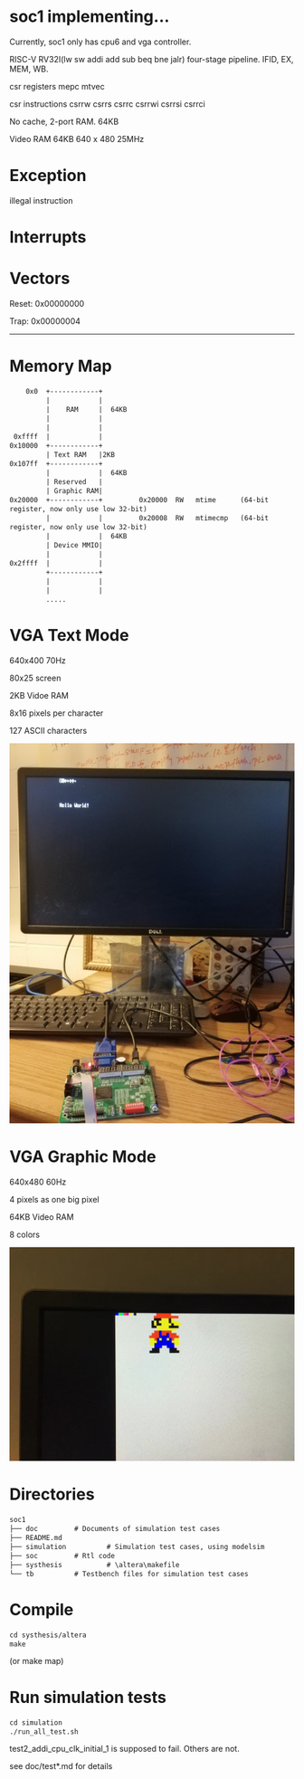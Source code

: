# soc1 implementing...

Currently, soc1 only has cpu6 and vga controller.

RISC-V RV32I(lw sw addi add sub beq bne jalr) four-stage pipeline. IFID, EX, MEM, WB.

csr registers mepc mtvec

csr instructions csrrw csrrs csrrc csrrwi csrrsi csrrci

No cache, 2-port RAM. 64KB

Video RAM 64KB  640 x 480  25MHz


# Exception 
illegal instruction


# Interrupts


# Vectors
Reset: 0x00000000

Trap:  0x00000004

----------------------------

# Memory Map

```````````````
    0x0  +------------+
         |            |
         |    RAM     |  64KB
         |            |
         |            |
 0xffff  |            |
0x10000  +------------+
         | Text RAM   |2KB
0x107ff  +------------+   
         |            |  64KB
         | Reserved   |
         | Graphic RAM| 
0x20000  +------------+         0x20000  RW   mtime      (64-bit register, now only use low 32-bit)
         |            |         0x20008  RW   mtimecmp   (64-bit register, now only use low 32-bit)
         |            |  64KB
         | Device MMIO|
         |            |
0x2ffff  |            |
         +------------+
         |            |
         |            |
         .....
```````````````

# VGA Text Mode

640x400 70Hz 

80x25 screen

2KB Vidoe RAM

8x16 pixels per character

127 ASCII characters

![text mode](doc/image/textmode.jpg)


# VGA Graphic Mode

640x480 60Hz

4 pixels as one big pixel

64KB Video RAM

8 colors

![graphic mode](doc/image/graphicmode.jpg)

# Directories

`````````````````
soc1
├── doc  		# Documents of simulation test cases
├── README.md
├── simulation          # Simulation test cases, using modelsim
├── soc			# Rtl code	
├── systhesis           # \altera\makefile                  
└── tb			# Testbench files for simulation test cases
`````````````````

# Compile
`````````````
cd systhesis/altera
make
`````````````
 (or make map)

# Run simulation tests
```````````````
cd simulation
./run_all_test.sh
```````````````

test2_addi_cpu_clk_initial_1 is supposed to fail. Others are not.

see doc/test*.md for details
